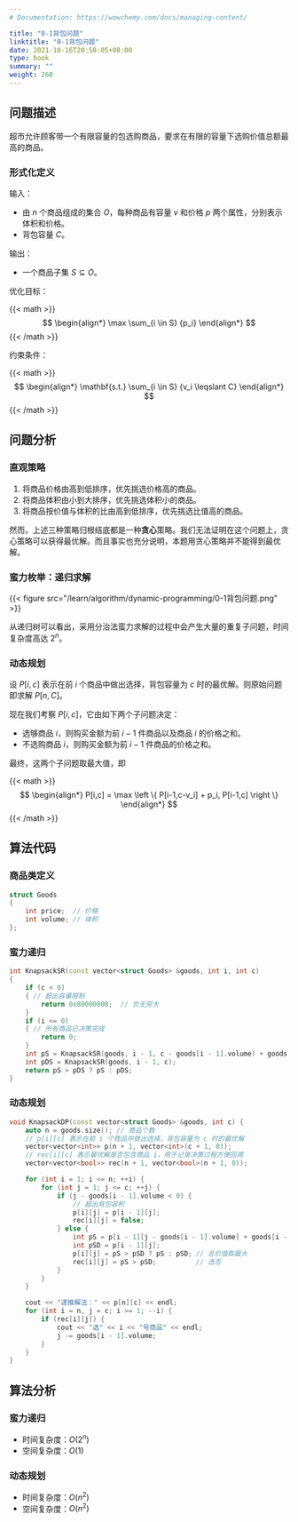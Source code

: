 ```yaml
---
# Documentation: https://wowchemy.com/docs/managing-content/

title: "0-1背包问题"
linktitle: "0-1背包问题"
date: 2021-10-16T20:58:05+08:00
type: book
summary: ""
weight: 260
---
```


<!--more-->

## 问题描述

超市允许顾客带一个有限容量的包选购商品，要求在有限的容量下选购价值总额最高的商品。

### 形式化定义

输入：

- 由 $n$ 个商品组成的集合 $O$，每种商品有容量 $v$ 和价格 $p$ 两个属性，分别表示体积和价格。
- 背包容量 $C$。

输出：

- 一个商品子集 $S \subseteq O$。

优化目标：

{{< math >}}
$$
\begin{align*}
\max \sum_{i \in S} {p_i}
\end{align*}
$$
{{< /math >}}

约束条件：

{{< math >}}
$$
\begin{align*}
\mathbf{s.t.} \sum_{i \in S} {v_i \leqslant C}
\end{align*}
$$
{{< /math >}}

## 问题分析

### 直观策略

1. 将商品价格由高到低排序，优先挑选价格高的商品。
2. 将商品体积由小到大排序，优先挑选体积小的商品。
3. 将商品按价值与体积的比由高到低排序，优先挑选比值高的商品。

然而，上述三种策略归根结底都是一种**贪心**策略。我们无法证明在这个问题上，贪心策略可以获得最优解。而且事实也充分说明，本题用贪心策略并不能得到最优解。

### 蛮力枚举：递归求解

{{< figure src="/learn/algorithm/dynamic-programming/0-1背包问题.png" >}}

从递归树可以看出，采用分治法蛮力求解的过程中会产生大量的重复子问题，时间复杂度高达 $2^n$。

### 动态规划

设 $P[i,c]$ 表示在前 $i$ 个商品中做出选择，背包容量为 $c$ 时的最优解。则原始问题即求解 $P[n,C]$。

现在我们考察 $P[i,c]$，它由如下两个子问题决定：

- 选够商品 $i$，则购买金额为前 $i-1$ 件商品以及商品 $i$ 的价格之和。
- 不选购商品 $i$，则购买金额为前 $i-1$ 件商品的价格之和。

最终，这两个子问题取最大值，即

{{< math >}}
$$
\begin{align*}
P[i,c] = \max \left \{ P[i-1,c-v_i] + p_i, P[i-1,c] \right \}
\end{align*}
$$
{{< /math >}}

## 算法代码

### 商品类定义

```cpp
struct Goods
{
    int price;  // 价格
    int volume; // 体积
};
```

### 蛮力递归

```cpp
int KnapsackSR(const vector<struct Goods> &goods, int i, int c)
{
    if (c < 0)
    { // 超出容量限制
        return 0x80000000;  // 负无穷大
    }
    if (i <= 0)
    { // 所有商品已决策完成
        return 0;
    }
    int pS = KnapsackSR(goods, i - 1, c - goods[i - 1].volume) + goods[i - 1].price; // 选择商品i
    int pDS = KnapsackSR(goods, i - 1, c);                                           // 不选商品i
    return pS > pDS ? pS : pDS;
}
```

### 动态规划

```cpp
void KnapsackDP(const vector<struct Goods> &goods, int c) {
    auto n = goods.size(); // 商品个数
    // p[i][c] 表示在前 i 个商品中做出选择，背包容量为 c 时的最优解
    vector<vector<int>> p(n + 1, vector<int>(c + 1, 0));
    // rec[i][c] 表示最优解是否包含商品 i，用于记录决策过程方便回溯
    vector<vector<bool>> rec(n + 1, vector<bool>(n + 1, 0));

    for (int i = 1; i <= n; ++i) {
        for (int j = 1; j <= c; ++j) {
            if (j - goods[i - 1].volume < 0) {
                // 超出背包容积
                p[i][j] = p[i - 1][j];
                rec[i][j] = false;
            } else {
                int pS = p[i - 1][j - goods[i - 1].volume] + goods[i - 1].price;
                int pSD = p[i - 1][j];
                p[i][j] = pS > pSD ? pS : pSD; // 总价值取最大
                rec[i][j] = pS > pSD;          // 选否
            }
        }
    }

    cout << "递推解法：" << p[n][c] << endl;
    for (int i = n, j = c; i >= 1; --i) {
        if (rec[i][j]) {
            cout << "选" << i << "号商品" << endl;
            j -= goods[i - 1].volume;
        }
    }
}
```

## 算法分析

### 蛮力递归

- 时间复杂度：$O(2^n)$
- 空间复杂度：$O(1)$

### 动态规划

- 时间复杂度：$O(n^2)$
- 空间复杂度：$O(n^2)$